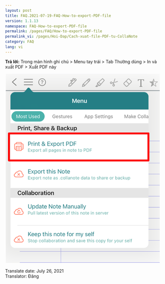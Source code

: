 ```yaml
---
layout: post
title: FAQ.2021-07-19-FAQ-How-to-export-PDF-file
version: 1.1.13
namespace: FAQ-How-to-export-PDF-file
permalink: /pages/FAQ/How-to-export-PDF-file
permalink_vi: /pages/Hoi-Dap/Cach-xuat-file-PDF-tu-CollaNote
category: FAQ
lang: vi
---
```


**Trả lời:** Trong màn hình ghi chú > Menu tay trái > Tab Thường dùng > In và xuất PDF > Xuất PDF này  
<p align="center"> <img width="500" src="https://raw.githubusercontent.com/collanotewiki/collanotewiki.github.io/main/images/FAQimage/exportPDF.PNG" alt="picture export-PDF"> </p>

<div class="date">Translate date: July 26, 2021<br>Translator: Đăng</div>
